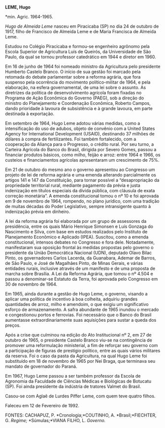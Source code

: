 **LEME, Hugo**

\*min. Agric. 1964-1965.

*Hugo de Almeida Leme* nasceu em Piracicaba (SP) no dia 24 de outubro de
1917, filho de Francisco de Almeida Leme e de Maria Francisca de Almeida
Leme.

Estudou no Colégio Piracicaba e formou-se engenheiro agrônomo pela
Escola Superior de Agricultura Luís de Queirós, da Universidade de São
Paulo, da qual se tornou professor catedrático em 1944 e diretor em
1960.

Em 16 de junho de 1964 foi nomeado ministro da Agricultura pelo
presidente Humberto Castelo Branco. O início de sua gestão foi marcado
pela retomada do debate parlamentar sobre a reforma agrária, que fora
suspenso pela ocorrência do movimento político-militar de 1964, e pela
elaboração, na esfera governamental, de uma lei sobre o assunto. As
diretrizes da política de desenvolvimento agrícola foram fixadas no
Programa de Ação Econômica do Governo (PAEG), sob a direção do ministro
do Planejamento e Coordenação Econômica, Roberto Campos, dando
prioridade à lavoura de subsistência e à grande lavoura, em parte
destinada à exportação.

Em setembro de 1964, Hugo Leme adotou várias medidas, como a
intensificação do uso de adubos, objeto de convênio com a United States
Agency for International Development (USAID), destinando 37 milhões de
dólares à compra de fertilizantes. Foi também fortalecido, com a
cooperação da Aliança para o Progresso, o crédito rural. Por seu turno,
a Carteira Agrícola do Banco do Brasil, dirigida por Severo Gomes,
passou a financiar produtos básicos, como milho, feijão e arroz: entre
1964 e 1966, os custeios e financiamentos agrícolas apresentaram um
crescimento de 75%.

Em 21 de outubro do mesmo ano o governo apresentou ao Congresso um
projeto de lei de reforma agrária e uma emenda alterando parcialmente os
artigos 141 e 147 da Constituição, para tornar possível a
“desapropriação da propriedade territorial rural, mediante pagamento da
prévia e justa indenização em títulos especiais da dívida pública, com
cláusula de exata correção monetária”. A emenda constitucional tomou o
nº 10 e foi aprovada em 9 de novembro de 1964, rompendo, no plano
jurídico, com uma tradição de muitas décadas do Poder Legislativo,
sempre intransigente quanto à indenização prévia em dinheiro.

A lei da reforma agrária foi elaborada por um grupo de assessores da
presidência, entre os quais Mário Henrique Simonsen e Luís Gonzaga do
Nascimento e Silva, com base em estudos realizados pelo Instituto de
Planejamento Econômico e Aplicado (IPEA). Suscitou, como a emenda
constitucional, intensos debates no Congresso e fora dele. Notadamente,
manifestaram sua oposição frontal às medidas propostas pelo governo o
presidente da União Democrática Nacional (UDN), deputado Olavo Bilac
Pinto, os governadores Carlos Lacerda, da Guanabara, Ademar de Barros,
de São Paulo, e José de Magalhães Pinto, de Minas Gerais, e várias
entidades rurais, inclusive através de um manifesto e de uma proposta de
marcha sobre Brasília. A Lei da Reforma Agrária, que tomou o nº 4.504 e
passou a denominar-se Estatuto da Terra, foi aprovada pelo Congresso em
30 de novembro de 1964.

Em 1965, ainda durante a gestão de Hugo Leme, o governo, visando a
aplicar uma política de incentivo à boa colheita, adquiriu grandes
quantidades de arroz, milho e amendoim, o que exigiu um significativo
esforço de armazenamento. A safra abundante de 1965 inundou o mercado e
congestionou portos e ferrovias. Foi necessário que o Banco do Brasil
aumentasse extraordinariamente suas aquisições para sustar a queda dos
preços.

Após a crise que culminou na edição do Ato Institucional nº 2, em 27 de
outubro de 1965, o presidente Castelo Branco viu-se na contingência de
promover uma reformulação ministerial, a fim de reforçar seu governo com
a participação de figuras de prestígio político, entre as quais vários
militares da reserva. Foi o caso da pasta da Agricultura, na qual Hugo
Leme foi substituído em 18 de novembro de 1965 por Nei Braga, que
terminava seu mandato de governador do Paraná.

Em 1967, Hugo Leme passou a ser também professor da Escola de Agronomia
da Faculdade de Ciências Médicas e Biológicas de Botucatu (SP). Foi
ainda presidente da indústria de tratores Valmet do Brasil.

Casou-se com Aglaê de Lurdes Piffer Leme, com quem teve quatro filhos.

Faleceu em 12 de Fevereiro de 1992.

FONTES: CACHAPUZ, P. *Cronologia;*COUTINHO, A. *Brasil;*FIECHTER, G.
*Regime;* *Súmulas;*VIANA FILHO, L. *Governo.*

 
